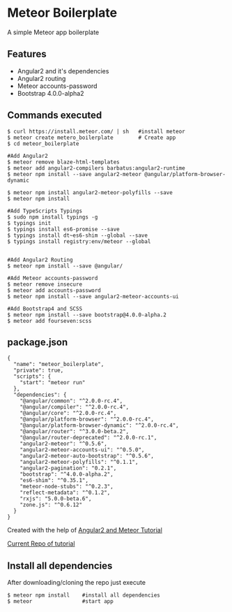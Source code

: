 # Meteor Boilerplate
A simple Meteor app boilerplate

## Features
- Angular2 and it's dependencies
- Angular2 routing
- Meteor accounts-password
- Bootstrap 4.0.0-alpha2



## Commands executed

```
$ curl https://install.meteor.com/ | sh   #install meteor
$ meteor create metero_boilerplate        # Create app
$ cd meteor_boilerplate

#Add Angular2
$ meteor remove blaze-html-templates
$ meteor add angular2-compilers barbatus:angular2-runtime
$ meteor npm install --save angular2-meteor @angular/platform-browser-dynamic

$ meteor npm install angular2-meteor-polyfills --save
$ meteor npm install

#Add TypeScripts Typings
$ sudo npm install typings -g
$ typings init
$ typings install es6-promise --save
$ typings install dt~es6-shim --global --save
$ typings install registry:env/meteor --global


#Add Angular2 Routing
$ meteor npm install --save @angular/

#Add Meteor accounts-password
$ meteor remove insecure
$ meteor add accounts-password
$ meteor npm install --save angular2-meteor-accounts-ui

#Add Bootstrap4 and SCSS
$ meteor npm install --save bootstrap@4.0.0-alpha.2
$ meteor add fourseven:scss

```

## package.json
```
{
  "name": "meteor_boilerplate",
  "private": true,
  "scripts": {
    "start": "meteor run"
  },
  "dependencies": {
    "@angular/common": "^2.0.0-rc.4",
    "@angular/compiler": "^2.0.0-rc.4",
    "@angular/core": "^2.0.0-rc.4",
    "@angular/platform-browser": "^2.0.0-rc.4",
    "@angular/platform-browser-dynamic": "^2.0.0-rc.4",
    "@angular/router": "^3.0.0-beta.2",
    "@angular/router-deprecated": "^2.0.0-rc.1",
    "angular2-meteor": "^0.5.6",
    "angular2-meteor-accounts-ui": "^0.5.0",
    "angular2-meteor-auto-bootstrap": "^0.5.6",
    "angular2-meteor-polyfills": "^0.1.1",
    "angular2-pagination": "0.2.1",
    "bootstrap": "^4.0.0-alpha.2",
    "es6-shim": "^0.35.1",
    "meteor-node-stubs": "^0.2.3",
    "reflect-metadata": "^0.1.2",
    "rxjs": "5.0.0-beta.6",
    "zone.js": "^0.6.12"
  }
}

```



Created with the help of [Angular2 and Meteor Tutorial](https://www.angular-meteor.com/tutorials/socially/angular2/bootstrapping)

[Current Repo of tutorial](https://github.com/Urigo/meteor-angular2.0-socially)


## Install all dependencies

After downloading/cloning the repo just execute
```
$ meteor npm install    #install all dependencies
$ meteor                #start app
```
